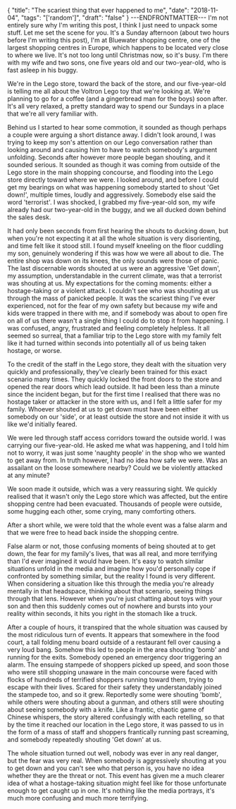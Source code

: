 {
  "title": "The scariest thing that ever happened to me",
  "date": "2018-11-04",
  "tags": "['random']",
  "draft": "false"
}
---ENDFRONTMATTER---
I'm not entirely sure why I'm writing this post, I think I just need to unpack some stuff. Let me set the scene for you. It's a Sunday afternoon (about two hours before I'm writing this post), I'm at Bluewater shopping centre, one of the largest shopping centres in Europe, which happens to be located very close to where we live. It's not too long until Christmas now, so it's busy. I'm there with my wife and two sons, one five years old and our two-year-old, who is fast asleep in his buggy.

We're in the Lego store, toward the back of the store, and our five-year-old is telling me all about the Voltron Lego toy that we're looking at. We're planning to go for a coffee (and a gingerbread man for the boys) soon after. It's all very relaxed, a pretty standard way to spend our Sundays in a place that we're all very familiar with.

Behind us I started to hear some commotion, it sounded as though perhaps a couple were arguing a short distance away. I didn't look around, I was trying to keep my son's attention on our Lego conversation rather than looking around and causing him to have to watch somebody's argument unfolding. Seconds after however more people began shouting, and it sounded serious. It sounded as though it was coming from outside of the Lego store in the main shopping concourse, and flooding into the Lego store directly toward where we were. I looked around, and before I could get my bearings on what was happening somebody started to shout 'Get down!', multiple times, loudly and aggressively. Somebody else said the word 'terrorist'. I was shocked, I grabbed my five-year-old son, my wife already had our two-year-old in the buggy, and we all ducked down behind the sales desk.

It had only been seconds from first hearing the shouts to ducking down, but when you're not expecting it at all the whole situation is very disorienting, and time felt like it stood still. I found myself kneeling on the floor cuddling my son, genuinely wondering if this was how we were all about to die. The entire shop was down on its knees, the only sounds were those of panic. The last discernable words shouted at us were an aggressive 'Get down', my assumption, understandable in the current climate, was that a terrorist was shouting at us. My expectations for the coming moments: either a hostage-taking or a violent attack. I couldn't see who was shouting at us through the mass of panicked people. It was the scariest thing I've ever experienced, not for the fear of my own safety but because my wife and kids were trapped in there with me, and if somebody was about to open fire on all of us there wasn't a single thing I could do to stop it from happening. I was confused, angry, frustrated and feeling completely helpless. It all seemed so surreal, that a familiar trip to the Lego store with my family felt like it had turned within seconds into potentially all of us being taken hostage, or worse.

To the credit of the staff in the Lego store, they dealt with the situation very quickly and professionally, they've clearly been trained for this exact scenario many times. They quickly locked the front doors to the store and opened the rear doors which lead outside. It had been less than a minute since the incident began, but for the first time I realised that there was no hostage taker or attacker in the store with us, and I felt a little safer for my family. Whoever shouted at us to get down must have been either somebody on our 'side', or at least outside the store and not inside it with us like we'd initially feared.

We were led through staff access corridors toward the outside world. I was carrying our five-year-old. He asked me what was happening, and I told him not to worry, it was just some 'naughty people' in the shop who we wanted to get away from. In truth however, I had no idea how safe we were. Was an assailant on the loose somewhere nearby? Could we be violently attacked at any minute?

We soon made it outside, which was a very reassuring sight. We quickly realised that it wasn't only the Lego store which was affected, but the entire shopping centre had been evacuated. Thousands of people were outside, some hugging each other, some crying, many comforting others.

After a short while, we were told that the whole event was a false alarm and that we were free to head back inside the shopping centre.

False alarm or not, those confusing moments of being shouted at to get down, the fear for my family's lives, that was all real, and more terrifying than I'd ever imagined it would have been. It's easy to watch similar situations unfold in the media and imagine how you'd personally cope if confronted by something similar, but the reality I found is very different. When considering a situation like this through the media you're already mentally in that headspace, thinking about that scenario, seeing things through that lens. However when you're just chatting about toys with your son and then this suddenly comes out of nowhere and bursts into your reality within seconds, it hits you right in the stomach like a truck.

After a couple of hours, it transpired that the whole situation was caused by the most ridiculous turn of events. It appears that somewhere in the food court, a tall folding menu board outside of a restaurant fell over causing a very loud bang. Somehow this led to people in the area shouting 'bomb' and running for the exits. Somebody opened an emergency door triggering an alarm. The ensuing stampede of shoppers picked up speed, and soon those who were still shopping unaware in the main concourse were faced with flocks of hundreds of terrified shoppers running toward them, trying to escape with their lives. Scared for their safety they understandably joined the stampede too, and so it grew. Reportedly some were shouting 'bomb', while others were shouting about a gunman, and others still were shouting about seeing somebody with a knife. Like a frantic, chaotic game of Chinese whispers, the story altered confusingly with each retelling, so that by the time it reached our location in the Lego store, it was passed to us in the form of a mass of staff and shoppers frantically running past screaming, and somebody repeatedly shouting 'Get down' at us.

The whole situation turned out well, nobody was ever in any real danger, but the fear was very real. When somebody is aggressively shouting at you to get down and you can't see who that person is, you have no idea whether they are the threat or not. This event has given me a much clearer idea of what a hostage-taking situation might feel like for those unfortunate enough to get caught up in one. It's nothing like the media portrays, it's much more confusing and much more terrifying.
